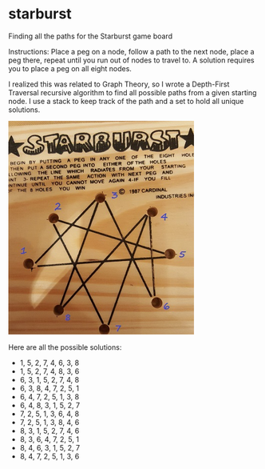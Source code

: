 # starburst
Finding all the paths for the Starburst game board

Instructions: Place a peg on a node, follow a path to the next node, place a peg there, repeat until you run out of nodes to travel to. A solution requires you to place a peg on all eight nodes.

I realized this was related to Graph Theory, so I wrote a Depth-First Traversal recursive algorithm to find all possible paths from a given starting node. I use a stack to keep track of the path and a set to hold all unique solutions.

![Starburst Board](starburst_board.jpg)

Here are all the possible solutions:

* 1, 5, 2, 7, 4, 6, 3, 8
* 1, 5, 2, 7, 4, 8, 3, 6
* 6, 3, 1, 5, 2, 7, 4, 8
* 6, 3, 8, 4, 7, 2, 5, 1
* 6, 4, 7, 2, 5, 1, 3, 8
* 6, 4, 8, 3, 1, 5, 2, 7
* 7, 2, 5, 1, 3, 6, 4, 8
* 7, 2, 5, 1, 3, 8, 4, 6
* 8, 3, 1, 5, 2, 7, 4, 6
* 8, 3, 6, 4, 7, 2, 5, 1 
* 8, 4, 6, 3, 1, 5, 2, 7
* 8, 4, 7, 2, 5, 1, 3, 6